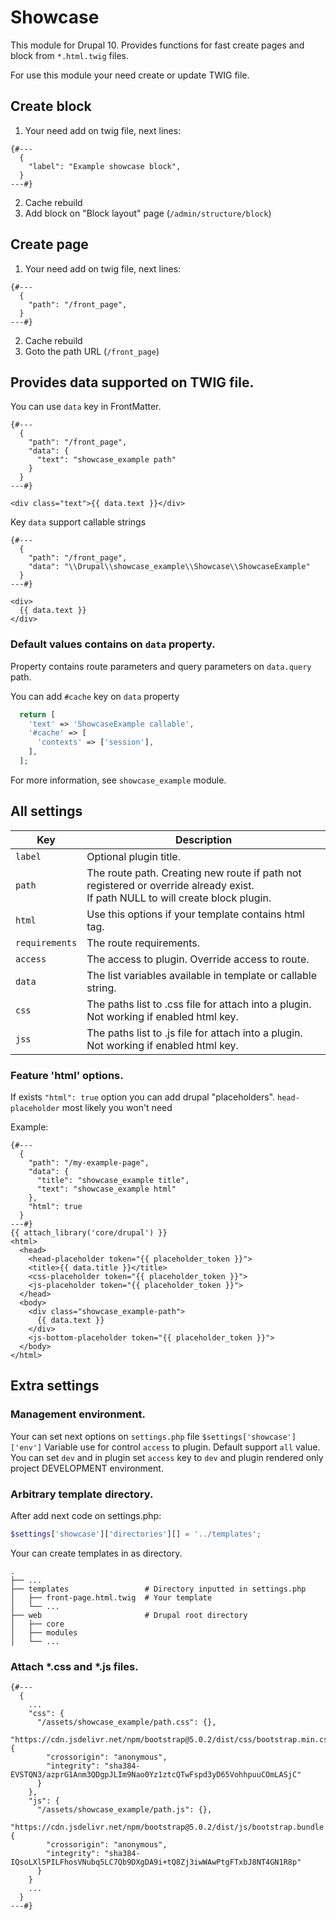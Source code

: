 # Showcase

This module for Drupal 10.
Provides functions for fast create pages and block
from `*.html.twig` files.

For use this module your need create or update
TWIG file.

## Create block

1. Your need add on twig file, next lines:
```
{#---
  {
    "label": "Example showcase block",
  }
---#}
```
2. Cache rebuild
3. Add block on "Block layout" page (`/admin/structure/block`)

## Create page

1. Your need add on twig file, next lines:
```twig
{#---
  {
    "path": "/front_page",
  }
---#}
```
2. Cache rebuild
3. Goto the path URL (`/front_page`)


## Provides data supported on TWIG file.
You can use `data` key in FrontMatter.
```
{#---
  {
    "path": "/front_page",
    "data": {
      "text": "showcase_example path"
    }
  }
---#}

<div class="text">{{ data.text }}</div>
```

Key `data` support callable strings

```
{#---
  {
    "path": "/front_page",
    "data": "\\Drupal\\showcase_example\\Showcase\\ShowcaseExample"
  }
---#}

<div>
  {{ data.text }}
</div>
```

### Default values contains on `data` property.
Property contains route parameters and query parameters on `data.query` path.

You can add `#cache` key on `data` property
```php #\Drupal\showcase_example\Showcase\ShowcaseExample
  return [
    'text' => 'ShowcaseExample callable',
    '#cache' => [
      'contexts' => ['session'],
    ],
  ];
```

For more information, see `showcase_example` module.

## All settings

| Key            | Description                                                                                                                         |
|----------------|-------------------------------------------------------------------------------------------------------------------------------------|
| `label`        | Optional plugin title.                                                                                                              |
| `path`         | The route path. Creating new route if path not registered or override already exist. <br/>If path NULL to will create block plugin. |
| `html`         | Use this options if your template contains html tag.                                                                                |
| `requirements` | The route requirements.                                                                                                             |
| `access`       | The access to plugin. Override access to route.                                                                                     |
| `data`         | The list variables available in template or callable string.                                                                        |
| `css`          | The paths list to .css file for attach into a plugin. Not working if enabled html key.                                              |
| `jss`          | The paths list to .js file for attach into a plugin. Not working if enabled html key.                                               |


### Feature 'html' options.
If exists `"html": true` option you can add
drupal "placeholders".
`head-placeholder` most likely you won't need

Example:

```
{#---
  {
    "path": "/my-example-page",
    "data": {
      "title": "showcase_example title",
      "text": "showcase_example html"
    },
    "html": true
  }
---#}
{{ attach_library('core/drupal') }}
<html>
  <head>
    <head-placeholder token="{{ placeholder_token }}">
    <title>{{ data.title }}</title>
    <css-placeholder token="{{ placeholder_token }}">
    <js-placeholder token="{{ placeholder_token }}">
  </head>
  <body>
    <div class="showcase_example-path">
      {{ data.text }}
    </div>
    <js-bottom-placeholder token="{{ placeholder_token }}">
  </body>
</html>
```

## Extra settings

### Management environment.

Your can set next options on `settings.php` file
`$settings['showcase']['env']` Variable use for
control `access` to plugin. Default support `all`
value. You can set `dev` and in plugin set `access`
key to `dev` and plugin rendered only project DEVELOPMENT environment.

### Arbitrary template directory.

After add next code on settings.php:
```php
$settings['showcase']['directories'][] = '../templates';
```
Your can create templates in as directory.

```
.
├── ...
├── templates                 # Directory inputted in settings.php
│   ├── front-page.html.twig  # Your template
│   └── ...
├── web                       # Drupal root directory
│   ├── core
│   ├── modules
│   └── ...
```

### Attach *.css and *.js files.

```
{#---
  {
    ...
    "css": {
      "/assets/showcase_example/path.css": {},
      "https://cdn.jsdelivr.net/npm/bootstrap@5.0.2/dist/css/bootstrap.min.css": {
        "crossorigin": "anonymous",
        "integrity": "sha384-EVSTQN3/azprG1Anm3QDgpJLIm9Nao0Yz1ztcQTwFspd3yD65VohhpuuCOmLASjC"
      }
    },
    "js": {
      "/assets/showcase_example/path.js": {},
      "https://cdn.jsdelivr.net/npm/bootstrap@5.0.2/dist/js/bootstrap.bundle.min.js": {
        "crossorigin": "anonymous",
        "integrity": "sha384-IQsoLXl5PILFhosVNubq5LC7Qb9DXgDA9i+tQ8Zj3iwWAwPtgFTxbJ8NT4GN1R8p"
      }
    }
    ...
  }
---#}
```
